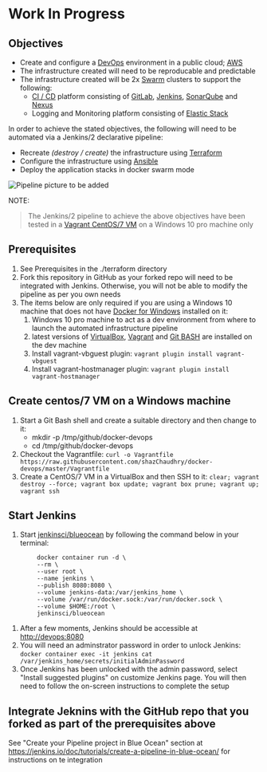 # **Work In Progress**


## Objectives
- Create and configure a [DevOps](https://en.wikipedia.org/wiki/DevOps) environment in a public cloud; [AWS](https://aws.amazon.com/)
- The infrastructure created will need to be reproducable and predictable
- The infrastructure created will be 2x [Swarm](https://docs.docker.com/engine/swarm/) clusters to support the following:
  - [CI / CD](https://en.wikipedia.org/wiki/CI/CD) platform consisting of [GitLab](https://about.gitlab.com/), [Jenkins](https://jenkins.io/), [SonarQube](https://www.sonarqube.org/) and [Nexus](https://www.sonatype.com/)
  - Logging and Monitoring platform consisting of [Elastic Stack](https://www.elastic.co/)

In order to achieve the stated objectives, the following will need to be automated via a Jenkins/2 declarative pipeline:
- Recreate _(destroy / create)_ the infrastructure using [Terraform](https://www.terraform.io/)
- Configure the infrastructure using [Ansible](https://www.ansible.com/)
- Deploy the application stacks in docker swarm mode

![Pipeline picture to be added](./pics/pipeline.png)

NOTE:
> The Jenkins/2 pipeline to achieve the above objectives have been tested in a [Vagrant CentOS/7 VM](https://app.vagrantup.com/centos/boxes/7) on a Windows 10 pro machine only

## Prerequisites
1. See Prerequisites in the ./terraform directory
1. Fork this repository in GitHub as your forked repo will need to be integrated with Jenkins. Otherwise, you will not be able to modify the pipeline as per you own needs
1. The items below are only required if you are using a Windows 10 machine that does not have [Docker for Windows](https://docs.docker.com/docker-for-windows/install/) installed on it:
    1. Windows 10 pro machine to act as a dev environment from where to launch the automated infrastructure pipeline
    1. latest versions of [VirtualBox](https://www.virtualbox.org/wiki/Downloads), [Vagrant](https://www.vagrantup.com/) and [Git BASH](https://gitforwindows.org/) are installed on the dev machine
    1. Install vagrant-vbguest plugin: `vagrant plugin install vagrant-vbguest`
    1. Install vagrant-hostmanager plugin: `vagrant plugin install vagrant-hostmanager`


## Create centos/7 VM on a Windows machine
1. Start a Git Bash shell and create a suitable directory and then change to it:
    - mkdir -p  /tmp/github/docker-devops
    - cd /tmp/github/docker-devops
1. Checkout the Vagrantfile: `curl -o Vagrantfile https://raw.githubusercontent.com/shazChaudhry/docker-devops/master/Vagrantfile`
1. Create a CentOS/7 VM in a VirtualBox and then SSH to it: `clear; vagrant destroy --force; vagrant box update; vagrant box prune; vagrant up; vagrant ssh`

## Start Jenkins
1. Start [jenkinsci/blueocean](https://hub.docker.com/r/jenkinsci/blueocean) by following the command below in your terminal:
```
        docker container run -d \
        --rm \
        --user root \
        --name jenkins \
        --publish 8080:8080 \
        --volume jenkins-data:/var/jenkins_home \
        --volume /var/run/docker.sock:/var/run/docker.sock \
        --volume $HOME:/root \
        jenkinsci/blueocean
```
1. After a few moments, Jenkins should be accessible at [http://devops:8080](http://devops:8080)
1. You will need an adminstrator password in order to unlock Jenkins: `docker container exec -it jenkins cat /var/jenkins_home/secrets/initialAdminPassword`
1. Once Jenkins has been unlocked with the admin password, select "Install suggested plugins" on customize Jenkins page. You will then need to follow the on-screen instructions to complete the setup

## Integrate Jeknins with the GitHub repo that you forked as part of the prerequisites above
See "Create your Pipeline project in Blue Ocean" section at https://jenkins.io/doc/tutorials/create-a-pipeline-in-blue-ocean/ for instructions on te integration
